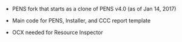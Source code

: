 * PENS fork that starts as a clone of PENS v4.0 (as of Jan 14, 2017)

* Main code for PENS, Installer, and CCC report template

* OCX needed for Resource Inspector

